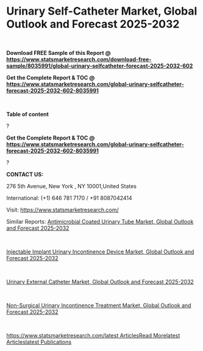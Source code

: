 <h1>Urinary Self-Catheter Market, Global Outlook and Forecast 2025-2032</h1><br/><p><strong>Download FREE Sample of this Report @ <a href="https://www.statsmarketresearch.com/download-free-sample/8035991/global-urinary-selfcatheter-forecast-2025-2032-602">https://www.statsmarketresearch.com/download-free-sample/8035991/global-urinary-selfcatheter-forecast-2025-2032-602</a></strong></p>
 
 
 
 <div><b>Get the Complete Report & TOC @ <a href="https://www.statsmarketresearch.com/global-urinary-selfcatheter-forecast-2025-2032-602-8035991">https://www.statsmarketresearch.com/global-urinary-selfcatheter-forecast-2025-2032-602-8035991</a></b></div>
 
 
 
 <p><br />
 
 <b>Table of content</b></p>
 
 
 
 <p>? </p>
 
 
 
 <div><b>Get the Complete Report & TOC @ <a href="https://www.statsmarketresearch.com/global-urinary-selfcatheter-forecast-2025-2032-602-8035991">https://www.statsmarketresearch.com/global-urinary-selfcatheter-forecast-2025-2032-602-8035991</a></b></div>
 
 
 
 <p>? </p>
 
 
 
 <p><b>CONTACT US:</b><br />
 
 276 5th Avenue, New York , NY 10001,United States<br />
 
 International: (+1) 646 781 7170 / +91 8087042414<br />
 
 Visit: <a href="https://www.statsmarketresearch.com/">https://www.statsmarketresearch.com/</a><br />
 
 Similar Reports: <a href="https://www.statsmarketresearch.com/global-urinary-selfcatheter-forecast-2025-2032-602-8035991">Antimicrobial Coated Urinary Tube Market, Global Outlook and Forecast 2025-2032</a><br />
 
 <br />
 
 <a href="https://www.statsmarketresearch.com/global-urinary-selfcatheter-forecast-2025-2032-602-8035991">Injectable Implant Urinary Incontinence Device Market, Global Outlook and Forecast 2025-2032</a><br />
 
 <br />
 
 <a href="https://www.statsmarketresearch.com/global-urinary-selfcatheter-forecast-2025-2032-602-8035991">Urinary External Catheter Market, Global Outlook and Forecast 2025-2032 </a><br />
 
 <br />
 
 <a href="https://www.statsmarketresearch.com/global-urinary-selfcatheter-forecast-2025-2032-602-8035991">Non-Surgical Urinary Incontinence Treatment Market, Global Outlook and Forecast 2025-2032</a><br />
 
 <br />
 
 <a href="https://gyeongbokgung.com">https://www.statsmarketresearch.com/</a><a href="https://hallyeomaritime.com">latest Articles</a><a href="https://jingwansa.com">Read More</a><a href="https://nguoiviet.jp/">latest Articles</a><a href="https://www.intelmarketresearch.com/">latest Publications</a></p>